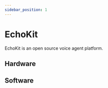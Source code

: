 ```yaml
---
sidebar_position: 1
---
```


# EchoKit

EchoKit is an open source voice agent platform.


## Hardware

## Software